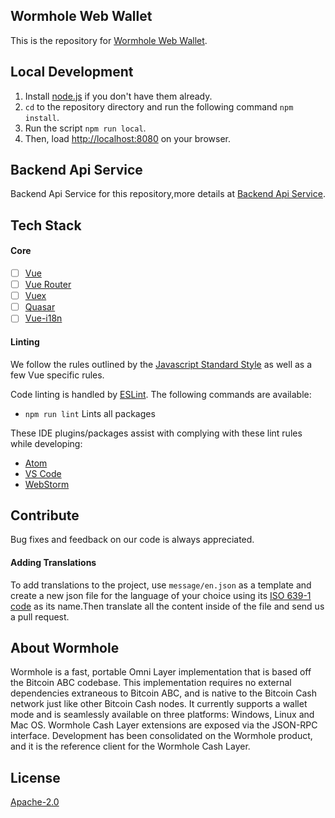 
## Wormhole Web Wallet

This is the repository for [Wormhole Web Wallet](https://wallet.wormhole.cash).

## Local Development

1. Install [node.js](https://nodejs.org) if you don't have them already.
2. `cd` to the repository directory and run the following command `npm install`.
3. Run the script `npm run local`.
4. Then, load  [http://localhost:8080](http://localhost:8080) on your browser.

## Backend Api Service

 Backend Api Service for this repository,more details at [Backend Api Service]( https://github.com/copernet/whcwallet).

## Tech Stack

#### Core

- [ ] [Vue](https://github.com/vuejs/vue)
- [ ] [Vue Router](https://github.com/vuejs/vue-router)
- [ ] [Vuex](https://github.com/vuejs/vuex)
- [ ] [Quasar](https://github.com/quasarframework/quasar)
- [ ] [Vue-i18n](https://github.com/kazupon/vue-i18n)

#### Linting

We follow the rules outlined by the [Javascript Standard Style](https://standardjs.com/rules.html) as well as a few Vue specific rules.

Code linting is handled by [ESLint](https://eslint.org/). The following commands are available:
 * `npm run lint` Lints all packages

These IDE plugins/packages assist with complying with these lint rules while developing:

 * [Atom](https://atom.io/packages/linter-js-standard)
 * [VS Code](https://marketplace.visualstudio.com/items?itemName=chenxsan.vscode-standardjs)
 * [WebStorm](https://blog.jetbrains.com/webstorm/2017/04/using-javascript-standard-style/)

## Contribute

Bug fixes and feedback on our code is always appreciated.

#### Adding Translations

To add translations to the project, use `message/en.json` as a template and create a new json file for the language of your choice using its [ISO 639-1 code](http://www.loc.gov/standards/iso639-2/php/code_list.php) as its name.Then translate all the content inside of the file and send us a pull request.

## About Wormhole

Wormhole is a fast, portable Omni Layer implementation that is based off the Bitcoin ABC codebase. This implementation requires no external dependencies extraneous to Bitcoin ABC, and is native to the Bitcoin Cash network just like other Bitcoin Cash nodes. It currently supports a wallet mode and is seamlessly available on three platforms: Windows, Linux and Mac OS. Wormhole Cash Layer extensions are exposed via the JSON-RPC interface. Development has been consolidated on the Wormhole product, and it is the reference client for the Wormhole Cash Layer.

## License

[Apache-2.0](./LICENSE)
